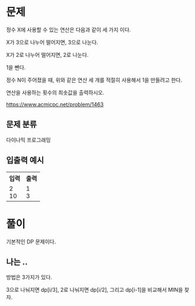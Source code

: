 # 문제

정수 X에 사용할 수 있는 연산은 다음과 같이 세 가지 이다.

X가 3으로 나누어 떨어지면, 3으로 나눈다.

X가 2로 나누어 떨어지면, 2로 나눈다.

1을 뺀다.

정수 N이 주어졌을 때, 위와 같은 연산 세 개를 적절히 사용해서 1을 만들려고 한다. 

연산을 사용하는 횟수의 최솟값을 출력하시오.

https://www.acmicpc.net/problem/1463

## 문제 분류

다이나믹 프로그래밍

## 입출력 예시

<table>
  <tr>
    <th>입력</th>
    <th>출력</th>
  </tr>
  <tr>
    <td>2<br>10</td>
    <td>1<br>3</td>
  </tr>
</table>

# 풀이

기본적인 DP 문제이다.

## 나는 ..

방법은 3가지가 있다.

3으로 나눠지면 dp[i/3], 2로 나눠지면 dp[i/2], 그리고 dp[i-1]을 비교해서 MIN을 찾자.